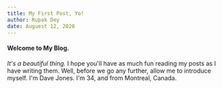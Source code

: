 ```yaml
---
title: My First Post, Yo!
author: Rupak Dey
date: Auguest 12, 2020
---
```


#### Welcome to My Blog. 

*It's a beautiful thing.* I hope you'll have as much fun reading my posts as I have writing them. Well, before we go any further, allow me to introduce myself. I'm Dave Jones. I'm 34, and from Montreal, Canada.